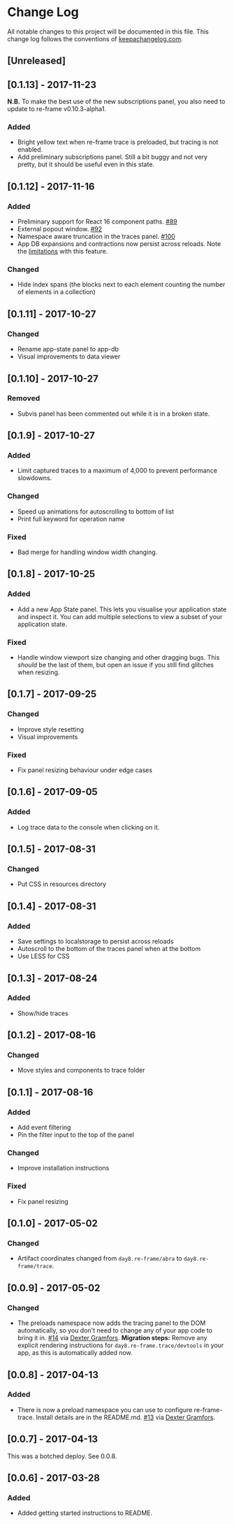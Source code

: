 # Change Log
All notable changes to this project will be documented in this file. This change log follows the conventions of [keepachangelog.com](http://keepachangelog.com/).

## [Unreleased]

## [0.1.13] - 2017-11-23

**N.B.** To make the best use of the new subscriptions panel, you also need to update to re-frame v0.10.3-alpha1.

### Added

* Bright yellow text when re-frame trace is preloaded, but tracing is not enabled.
* Add preliminary subscriptions panel. Still a bit buggy and not very pretty, but it should be useful even in this state.

## [0.1.12] - 2017-11-16

### Added

* Preliminary support for React 16 component paths. [#89](https://github.com/Day8/re-frame-trace/pull/89)
* External popout window. [#92](https://github.com/Day8/re-frame-trace/issues/92)
* Namespace aware truncation in the traces panel. [#100](https://github.com/Day8/re-frame-trace/pull/100)
* App DB expansions and contractions now persist across reloads. Note the [limitations](https://github.com/Day8/re-frame-trace/blob/master/docs/README.md#app-db-path-expansions) with this feature.

### Changed

* Hide index spans (the blocks next to each element counting the number of elements in a collection)

## [0.1.11] - 2017-10-27

### Changed

* Rename app-state panel to app-db
* Visual improvements to data viewer

## [0.1.10] - 2017-10-27

### Removed

* Subvis panel has been commented out while it is in a broken state.

## [0.1.9] - 2017-10-27

### Added

* Limit captured traces to a maximum of 4,000 to prevent performance slowdowns.

### Changed

* Speed up animations for autoscrolling to bottom of list
* Print full keyword for operation name

### Fixed

* Bad merge for handling window width changing.

## [0.1.8] - 2017-10-25

### Added

* Add a new App State panel. This lets you visualise your application state and inspect it. You can add multiple selections to view a subset of your application state.

### Fixed

* Handle window viewport size changing and other dragging bugs. This _should_ be the last of them, but open an issue if you still find glitches when resizing.

## [0.1.7] - 2017-09-25

### Changed

* Improve style resetting
* Visual improvements

### Fixed

* Fix panel resizing behaviour under edge cases

## [0.1.6] - 2017-09-05

### Added

* Log trace data to the console when clicking on it.

## [0.1.5] - 2017-08-31

### Changed

* Put CSS in resources directory

## [0.1.4] - 2017-08-31

### Added

* Save settings to localstorage to persist across reloads
* Autoscroll to the bottom of the traces panel when at the bottom
* Use LESS for CSS

## [0.1.3] - 2017-08-24

### Added

* Show/hide traces

## [0.1.2] - 2017-08-16

### Changed

* Move styles and components to trace folder

## [0.1.1] - 2017-08-16

### Added

* Add event filtering
* Pin the filter input to the top of the panel

### Changed

* Improve installation instructions

### Fixed

* Fix panel resizing

## [0.1.0] - 2017-05-02

### Changed

* Artifact coordinates changed from `day8.re-frame/abra` to `day8.re-frame/trace`.

## [0.0.9] - 2017-05-02

### Changed

* The preloads namespace now adds the tracing panel to the DOM automatically, so you don't need to change any of your app code to bring it in. [#14](https://github.com/Day8/re-frame-trace/pull/14) via [Dexter Gramfors](https://github.com/Dexterminator).
  **Migration steps:** Remove any explicit rendering instructions for `day8.re-frame.trace/devtools` in your app, as this is automatically added now.

## [0.0.8] - 2017-04-13

### Added

* There is now a preload namespace you can use to configure re-frame-trace. Install details are in the README.md. [#13](https://github.com/Day8/re-frame-trace/pull/13) via [Dexter Gramfors](https://github.com/Dexterminator).

## [0.0.7] - 2017-04-13

This was a botched deploy. See 0.0.8.

## [0.0.6] - 2017-03-28

### Added

* Added getting started instructions to README.
